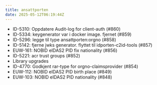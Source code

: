```yaml
---
title: ansattporten
date: 2025-05-12T06:19:44Z
---
```

- ID-5310: Oppdatere Audit-log for client-auth (#860)
- ID-5334: keygenerator var i docker image. fjernet (#859)
- ID-5296: legge til type ansattporten:orgno (#858)
- ID-5142: fjerne jwks generator. flyttet til idporten-c2id-tools (#857)
- EUW-161:  NOBID eIDAS2 PID fix nationality  (#856)
- ID-5221: acr trust groups (#852)
- Library upgrades
- ID-4770: Godkjent rar-type for orgno-claimsprovider (#854)
- EUW-112: NOBID eIDAS2 PID birth place (#849)
- EUW-103: NOBID eIDAS2 PID nationality (#848)

